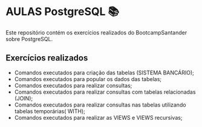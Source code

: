 # AULAS PostgreSQL :books:

Este repositório contém os exercícios realizados do BootcampSantander sobre PostgreSQL.



## Exercícios realizados

- Comandos executados para criação das tabelas (SISTEMA BANCÁRIO);
- Comandos executados para popular os dados das tabelas;
- Comandos executados para realizar consultas;
- Comandos executados para realizar consultas com tabelas relacionadas (JOIN);
- Comandos executados para realizar consultas nas tabelas utilizando tabelas temporárias( WITH);
- Comandos executados para realizar as VIEWS e VIEWS recursivas;
